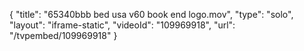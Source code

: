 {
    "title": "65340bbb bed usa v60 book end logo.mov",
    "type": "solo",
    "layout": "iframe-static",
    "videoId": "109969918",
    "url": "\/tvpembed\/109969918"
}
